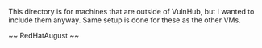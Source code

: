 This directory is for machines that are outside of VulnHub, but I wanted to include them anyway. Same setup is done for these as the other VMs.

~~ RedHatAugust ~~
